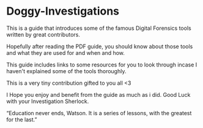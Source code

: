 # Doggy-Investigations

This is a guide that introduces some of the famous Digital Forensics tools written by great contributors.

Hopefully after reading the PDF guide, you should know about those tools and what they are used for and when and how.

This guide includes links to some resources for you to look through incase I haven't explained some of the tools thoroughly.  

This is a very tiny contribution gifted to you all <3 

I Hope you enjoy and benefit from the guide as much as i did. Good Luck with your Investigation Sherlock.

“Education never ends, Watson. It is a series of lessons, with the greatest for the last.” 
